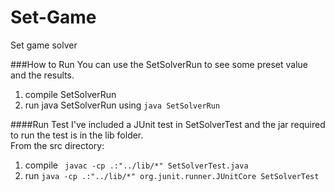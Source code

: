 # Set-Game
Set game solver

###How to Run
You can use the SetSolverRun to see some preset value and the results.<br/>
1. compile SetSolverRun<br/>
2. run java SetSolverRun using `java SetSolverRun`<br/>
 
####Run Test
I've included a JUnit test in SetSolverTest and the jar required to run the test is in the lib folder.<br/>
From the src directory:<br/>
1. compile ` javac -cp .:"../lib/*" SetSolverTest.java`<br/>
2. run `java -cp .:"../lib/*" org.junit.runner.JUnitCore SetSolverTest`
